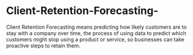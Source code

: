 # Client-Retention-Forecasting-
Client Retention Forecasting means predicting how likely customers are to stay with a company over time, the process of using data to predict which customers might stop using a product or service, so businesses can take proactive steps to retain them.

